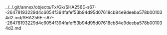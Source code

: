 ../../.git/annex/objects/Fx/Gk/SHA256E-s67--26478193229d4c6054f394fafef53b94d95d07618cb84e9deeba578b001034d2.md/SHA256E-s67--26478193229d4c6054f394fafef53b94d95d07618cb84e9deeba578b001034d2.md